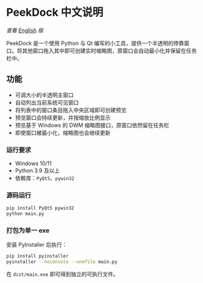 # PeekDock 中文说明

*查看 [English](README.md) 版*

PeekDock 是一个使用 Python 与 Qt 编写的小工具，提供一个半透明的停靠窗口。将其他窗口拖入其中即可创建实时缩略图，原窗口会自动最小化并保留在任务栏中。

## 功能
- 可调大小的半透明主窗口
- 自动列出当前系统可见窗口
- 将列表中的窗口条目拖入中央区域即可创建预览
- 预览窗口会持续更新，并按缩放比例显示
- 预览基于 Windows 的 DWM 缩略图接口，原窗口依然留在任务栏
- 即使窗口被最小化，缩略图也会继续更新

### 运行要求
- Windows 10/11
- Python 3.9 及以上
- 依赖库：`PyQt5`、`pywin32`

### 源码运行
```bash
pip install PyQt5 pywin32
python main.py
```

### 打包为单一 exe
安装 PyInstaller 后执行：
```bash
pip install pyinstaller
pyinstaller --noconsole --onefile main.py
```
在 `dist/main.exe` 即可得到独立的可执行文件。
